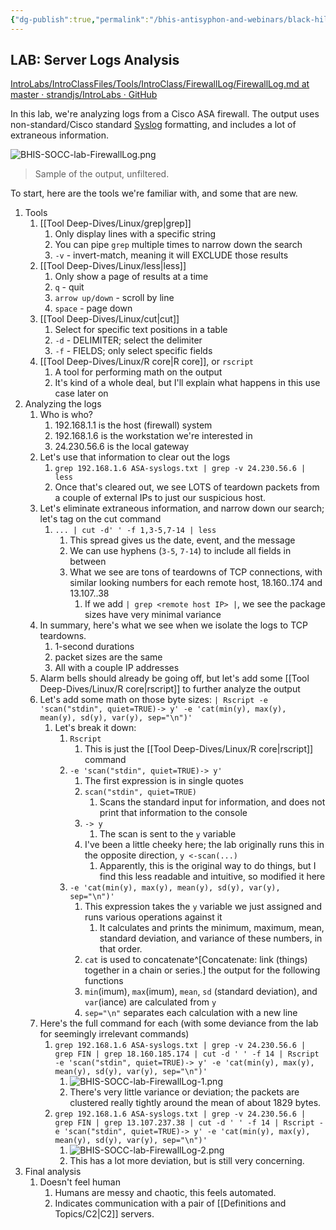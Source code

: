 ```yaml
---
{"dg-publish":true,"permalink":"/bhis-antisyphon-and-webinars/black-hills-soc-core/labs/bhis-socc-lab-firewall-log/"}
---
```



## LAB: Server Logs Analysis
[IntroLabs/IntroClassFiles/Tools/IntroClass/FirewallLog/FirewallLog.md at master · strandjs/IntroLabs · GitHub](https://github.com/strandjs/IntroLabs/blob/master/IntroClassFiles/Tools/IntroClass/FirewallLog/FirewallLog.md)

In this lab, we're analyzing logs from a Cisco ASA firewall. The output uses non-standard/Cisco standard [Syslog](https://ccnadefinitions.com/ccna/20-definitions/syslog/) formatting, and includes a lot of extraneous information.

![BHIS-SOCC-lab-FirewallLog.png](/img/user/Attachments/BHIS-SOCC-lab-FirewallLog.png)
> Sample of the output, unfiltered.

To start, here are the tools we're familiar with, and some that are new.

1. Tools
	1. [[Tool Deep-Dives/Linux/grep\|grep]]
		1. Only display lines with a specific string
		2. You can pipe `grep` multiple times to narrow down the search
		3. `-v` - invert-match, meaning it will EXCLUDE those results
	2. [[Tool Deep-Dives/Linux/less\|less]]
		1. Only show a page of results at a time
		2. `q` - quit
		3. `arrow up/down` - scroll by line
		4. `space` - page down
	3. [[Tool Deep-Dives/Linux/cut\|cut]]
		1. Select for specific text positions in a table
		2. `-d` - DELIMITER; select the delimiter
		3. `-f` - FIELDS; only select specific fields
	4. [[Tool Deep-Dives/Linux/R core\|R core]], or `rscript`
		1. A tool for performing math on the output
		2. It's kind of a whole deal, but I'll explain what happens in this use case later on
2. Analyzing the logs
	1. Who is who?
		1. 192.168.1.1 is the host (firewall) system
		2. 192.168.1.6 is the workstation we're interested in
		3. 24.230.56.6 is the local gateway
	2. Let's use that information to clear out the logs
		1. `grep 192.168.1.6 ASA-syslogs.txt | grep -v 24.230.56.6 | less`
		2. Once that's cleared out, we see LOTS of teardown packets from a couple of external IPs to just our suspicious host.
	3. Let's eliminate extraneous information, and narrow down our search; let's tag on the cut command
		1. `... | cut -d' ' -f 1,3-5,7-14 | less`
			1. This spread gives us the date, event, and the message
			2. We can use hyphens (`3-5`, `7-14`) to include all fields in between
			3. What we see are tons of teardowns of TCP connections, with similar looking numbers for each remote host, 18.160..174 and 13.107..38
				1. If we add `| grep <remote host IP> |`, we see the package sizes have very minimal variance
	5. In summary, here's what we see when we isolate the logs to TCP teardowns.
		1. 1-second durations
		2. packet sizes are the same
		3. All with a couple IP addresses
	6. Alarm bells should already be going off, but let's add some [[Tool Deep-Dives/Linux/R core\|rscript]] to further analyze the output
	7. Let's add some math on those byte sizes: `| Rscript -e 'scan("stdin", quiet=TRUE)-> y' -e 'cat(min(y), max(y), mean(y), sd(y), var(y), sep="\n")'`
		1. Let's break it down:
			1. `Rscript` 
				1. This is just the [[Tool Deep-Dives/Linux/R core\|rscript]] command
			2. `-e 'scan("stdin", quiet=TRUE)-> y'`
				1. The first expression is in single quotes
				2. `scan("stdin", quiet=TRUE)`
					1. Scans the standard input for information, and does not print that information to the console
				3. `-> y`
					1. The scan is sent to the `y` variable
				4. I've been a little cheeky here; the lab originally runs this in the opposite direction, `y <-scan(...)`
					1. Apparently, this is the original way to do things, but I find this less readable and intuitive, so modified it here
			3. `-e 'cat(min(y), max(y), mean(y), sd(y), var(y), sep="\n")'`
				1. This expression takes the `y` variable we just assigned and runs various operations against it
					1. It calculates and prints the minimum, maximum, mean, standard deviation, and variance of these numbers, in that order.
				2. `cat` is used to concatenate^[Concatenate: link (things) together in a chain or series.] the output for the following functions
				3. `min`(imum), `max`(imum), `mean`, `sd` (standard deviation), and `var`(iance) are calculated from `y`
				4. `sep="\n"` separates each calculation with a new line
	8. Here's the full command for each (with some deviance from the lab for seemingly irrelevant commands)
		1. `grep 192.168.1.6 ASA-syslogs.txt | grep -v 24.230.56.6 | grep FIN | grep 18.160.185.174 | cut -d ' ' -f 14 | Rscript -e 'scan("stdin", quiet=TRUE)-> y' -e 'cat(min(y), max(y), mean(y), sd(y), var(y), sep="\n")'`
			1. ![BHIS-SOCC-lab-FirewallLog-1.png](/img/user/Attachments/BHIS-SOCC-lab-FirewallLog-1.png)
			2. There's very little variance or deviation; the packets are clustered really tightly around the mean of about 1829 bytes.
		2. `grep 192.168.1.6 ASA-syslogs.txt | grep -v 24.230.56.6 | grep FIN | grep 13.107.237.38 | cut -d ' ' -f 14 | Rscript -e 'scan("stdin", quiet=TRUE)-> y' -e 'cat(min(y), max(y), mean(y), sd(y), var(y), sep="\n")'`
			1. ![BHIS-SOCC-lab-FirewallLog-2.png](/img/user/Attachments/BHIS-SOCC-lab-FirewallLog-2.png)
			2. This has a lot more deviation, but is still very concerning.
3. Final analysis
	1. Doesn't feel human
		1. Humans are messy and chaotic, this feels automated.
		2. Indicates communication with a pair of [[Definitions and Topics/C2\|C2]] servers.